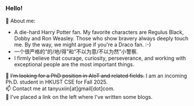 ### Hello!

💬 About me:
- A die-hard Harry Potter fan. My favorite characters are Regulus Black, Dobby and Ron Weasley. Those who show bravery always deeply touch me. By the way, we might argue if you're a Draco fan. :-)
- 一个很严格的“的/地/得”和“不以为意/不以为然”小警察. 
- I firmly believe that courage, curiosity, perseverance, and working with exceptional people are the most important things.

🔭 ~~I'm looking for a PhD position in AIoT and related fields.~~ I am an incoming Ph.D. student in HKUST CSE for Fall 2025.        
📫 Contact me at tanyuxiin[at]gmail[dot]com.    
📖 I've placed a link on the left where I've written some blogs. 
